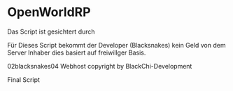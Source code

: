 # OpenWorldRP

Das Script ist gesichtert durch 

Für Dieses Script bekommt der Developer (Blacksnakes) kein Geld von dem Server Inhaber dies basiert auf freiwillger Basis. 

02blacksnakes04 Webhost copyright by BlackChi-Development 


 Final Script 